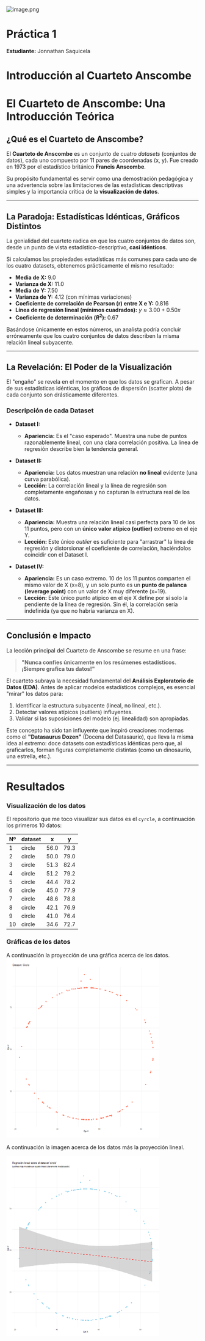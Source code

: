 ![image.png](https://upload.wikimedia.org/wikipedia/commons/b/b0/Logo_Universidad_Polit%C3%A9cnica_Salesiana_del_Ecuador.png)
# Práctica 1

 **Estudiante:** Jonnathan Saquicela


# Introducción al Cuarteto Anscombe
# El Cuarteto de Anscombe: Una Introducción Teórica

## ¿Qué es el Cuarteto de Anscombe?

El **Cuarteto de Anscombe** es un conjunto de cuatro *datasets* (conjuntos de datos), cada uno compuesto por 11 pares de coordenadas (x, y). Fue creado en 1973 por el estadístico británico **Francis Anscombe**.

Su propósito fundamental es servir como una demostración pedagógica y una advertencia sobre las limitaciones de las estadísticas descriptivas simples y la importancia crítica de la **visualización de datos**.

---

## La Paradoja: Estadísticas Idénticas, Gráficos Distintos

La genialidad del cuarteto radica en que los cuatro conjuntos de datos son, desde un punto de vista estadístico-descriptivo, **casi idénticos**.

Si calculamos las propiedades estadísticas más comunes para cada uno de los cuatro datasets, obtenemos prácticamente el mismo resultado:

* **Media de X:** 9.0
* **Varianza de X:** 11.0
* **Media de Y:** 7.50
* **Varianza de Y:** 4.12 (con mínimas variaciones)
* **Coeficiente de correlación de Pearson (r) entre X e Y:** 0.816
* **Línea de regresión lineal (mínimos cuadrados):** $y \approx 3.00 + 0.50x$
* **Coeficiente de determinación ($R^2$):** 0.67

Basándose únicamente en estos números, un analista podría concluir erróneamente que los cuatro conjuntos de datos describen la misma relación lineal subyacente.

---

## La Revelación: El Poder de la Visualización

El "engaño" se revela en el momento en que los datos se grafican. A pesar de sus estadísticas idénticas, los gráficos de dispersión (scatter plots) de cada conjunto son drásticamente diferentes.



### Descripción de cada Dataset

* **Dataset I:**
    * **Apariencia:** Es el "caso esperado". Muestra una nube de puntos razonablemente lineal, con una clara correlación positiva. La línea de regresión describe bien la tendencia general.

* **Dataset II:**
    * **Apariencia:** Los datos muestran una relación **no lineal** evidente (una curva parabólica).
    * **Lección:** La correlación lineal y la línea de regresión son completamente engañosas y no capturan la estructura real de los datos.

* **Dataset III:**
    * **Apariencia:** Muestra una relación lineal casi perfecta para 10 de los 11 puntos, pero con un **único valor atípico (outlier)** extremo en el eje Y.
    * **Lección:** Este único *outlier* es suficiente para "arrastrar" la línea de regresión y distorsionar el coeficiente de correlación, haciéndolos coincidir con el Dataset I.

* **Dataset IV:**
    * **Apariencia:** Es un caso extremo. 10 de los 11 puntos comparten el mismo valor de X (x=8), y un solo punto es un **punto de palanca (leverage point)** con un valor de X muy diferente (x=19).
    * **Lección:** Este único punto atípico en el eje X define por sí solo la pendiente de la línea de regresión. Sin él, la correlación sería indefinida (ya que no habría varianza en X).

---

## Conclusión e Impacto

La lección principal del Cuarteto de Anscombe se resume en una frase:

> **"Nunca confíes únicamente en los resúmenes estadísticos. ¡Siempre grafica tus datos!"**

El cuarteto subraya la necesidad fundamental del **Análisis Exploratorio de Datos (EDA)**. Antes de aplicar modelos estadísticos complejos, es esencial "mirar" los datos para:

1.  Identificar la estructura subyacente (lineal, no lineal, etc.).
2.  Detectar valores atípicos (outliers) influyentes.
3.  Validar si las suposiciones del modelo (ej. linealidad) son apropiadas.

Este concepto ha sido tan influyente que inspiró creaciones modernas como el **"Datasaurus Dozen"** (Docena del Datasaurio), que lleva la misma idea al extremo: doce datasets con estadísticas idénticas pero que, al graficarlos, forman figuras completamente distintas (como un dinosaurio, una estrella, etc.).


----
# Resultados 

### Visualización de los datos
El repositorio que me toco visualizar sus datos es el ``cyrcle``, a continuación los primeros 10 datos:

| Nº | dataset |   x   |   y   |
|----|----------|-------|-------|
| 1  | circle   | 56.0  | 79.3  |
| 2  | circle   | 50.0  | 79.0  |
| 3  | circle   | 51.3  | 82.4  |
| 4  | circle   | 51.2  | 79.2  |
| 5  | circle   | 44.4  | 78.2  |
| 6  | circle   | 45.0  | 77.9  |
| 7  | circle   | 48.6  | 78.8  |
| 8  | circle   | 42.1  | 76.9  |
| 9  | circle   | 41.0  | 76.4  |
| 10 | circle   | 34.6  | 72.7  |


### Gráficas de los datos

A continuación la proyección de una gráfica acerca de los datos.
<img src="assets/img/CyrcleGrafic.png" alt="imagen" width="400">

A continuación la imagen acerca de los datos más la proyección lineal.

<img src="assets/img/LinealRegresion.png" alt="imagen" width="400">
